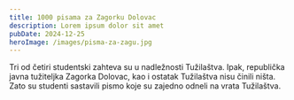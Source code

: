 ```yaml
---
title: 1000 pisama za Zagorku Dolovac
description: Lorem ipsum dolor sit amet
pubDate: 2024-12-25
heroImage: /images/pisma-za-zagu.jpg
---
```


Tri od četiri studentski zahteva su u nadležnosti Tužilaštva. Ipak, republička javna tužiteljka Zagorka Dolovac, kao i ostatak Tužilaštva nisu činili ništa. Zato su studenti sastavili pismo koje su zajedno odneli na vrata Tužilaštva.